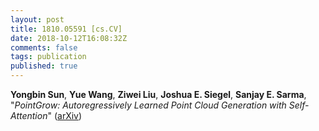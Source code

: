 ```yaml
---
layout: post
title: 1810.05591 [cs.CV]
date: 2018-10-12T16:08:32Z
comments: false
tags: publication
published: true
---
```


<b>Yongbin Sun</b>, <b>Yue Wang</b>, <b>Ziwei Liu</b>, <b>Joshua E. Siegel</b>, <b>Sanjay E. Sarma</b>, "<i>PointGrow: Autoregressively Learned Point Cloud Generation with  Self-Attention</i>" ([arXiv](http://arxiv.org/abs/1810.05591v1))
